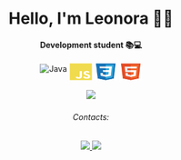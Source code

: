##
<h1 align="center">Hello, I'm Leonora 👋✨</h1>

<h4 align="center">Development student 📚💻</h4>

<div  align="center" >

<img align="center" style="margin-bottom:12px" alt="Java" height="40" width="45" src="https://cdn.jsdelivr.net/gh/devicons/devicon/icons/java/java-original.svg" />

<img align="center"  alt="JavaScript" height="30" width="40" src="https://raw.githubusercontent.com/devicons/devicon/master/icons/javascript/javascript-plain.svg">

<img align="center" alt="CSS3" height="30" width="40" src="https://raw.githubusercontent.com/devicons/devicon/master/icons/css3/css3-original.svg">

<img align="center" alt="HTML5" height="30" width="40" src="https://raw.githubusercontent.com/devicons/devicon/master/icons/html5/html5-original.svg">
</div>
<br>

<div align="center">
<a href="[https://github.com/leoriccioppo](https://github.com/leoriccioppo)"> 
<img height="150em" src="https://github-readme-stats.vercel.app/api/top-langs/?username=leoriccioppo&layout=compact&theme=dracula"/></a>
</div>
<h6 align="center">Contacts:</h6>
<p align="center">
<a href = "mailto:leonorariccioppo@gmail.com">
  <img src="https://img.shields.io/badge/Gmail-D14836?style=for-the-badge&logo=gmail&logoColor=white" target="_blank"/>
</a>
<a href="https://www.linkedin.com/in/leonorariccioppo/" target="_blank">
  <img src="https://img.shields.io/badge/-LinkedIn-%230077B5?style=for-the-badge&logo=linkedin&logoColor=white" target="_blank"/>
</a> 
</p>

<!--
**leoriccioppo/leoriccioppo** is a ✨ _special_ ✨ repository because its `README.md` (this file) appears on your GitHub profile.

Here are some ideas to get you started:

- 🔭 I’m currently working on ...
- 🌱 I’m currently learning ...
- 👯 I’m looking to collaborate on ...
- 🤔 I’m looking for help with ...
- 💬 Ask me about ...
- 📫 How to reach me: ...
- 😄 Pronouns: ...
- ⚡ Fun fact: ...
-->
